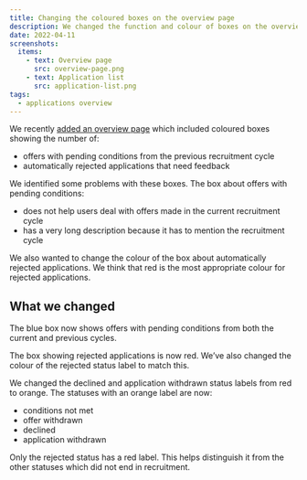 ```yaml
---
title: Changing the coloured boxes on the overview page
description: We changed the function and colour of boxes on the overview page.
date: 2022-04-11
screenshots:
  items:
    - text: Overview page
      src: overview-page.png
    - text: Application list
      src: application-list.png
tags:
  - applications overview
---
```


We recently [added an overview page](/manage-teacher-training-applications/adding-an-overview-page-and-filters-to-help-users-prioritise-their-work/) which included coloured boxes showing the number of:

- offers with pending conditions from the previous recruitment cycle
- automatically rejected applications that need feedback

We identified some problems with these boxes. The box about offers with pending conditions:

- does not help users deal with offers made in the current recruitment cycle
- has a very long description because it has to mention the recruitment cycle

We also wanted to change the colour of the box about automatically rejected applications. We think that red is the most appropriate colour for rejected applications.

## What we changed

The blue box now shows offers with pending conditions from both the current and previous cycles.

The box showing rejected applications is now red. We’ve also changed the colour of the rejected status label to match this.

We changed the declined and application withdrawn status labels from red to orange. The statuses with an orange label are now:

- conditions not met
- offer withdrawn
- declined
- application withdrawn

Only the rejected status has a red label. This helps distinguish it from the other statuses which did not end in recruitment.
